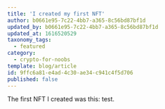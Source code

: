 ```yaml
---
title: 'I created my first NFT'
author: b0661e95-7c22-4bb7-a365-8c56bd87bf1d
updated_by: b0661e95-7c22-4bb7-a365-8c56bd87bf1d
updated_at: 1616520529
taxonomy_tags:
  - featured
category:
  - crypto-for-noobs
template: blog/article
id: 9ffc6a81-e4ad-4c30-ae34-c941c4f5d706
published: false
---
```

The first NFT I created was this: test.